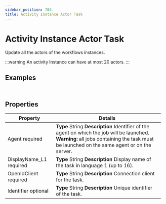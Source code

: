 ```yaml
---
sidebar_position: 784
title: Activity Instance Actor Task
---
```


# Activity Instance Actor Task

Update all the actors of the workflows instances.

:::warning
An activity Instance can have at most 20 actors.
:::

## Examples

```


```
## Properties

| Property | Details |
| --- | --- |
| Agent required | **Type**  String  **Description** Identifier of the agent on which the job will be launched.  **Warning:** all jobs containing the task must be launched on the same agent or on the server. |
| DisplayName\_L1 required | **Type**  String  **Description** Display name of the task in language 1 (up to 16). |
| OpenIdClient required | **Type**  String  **Description** Connection client for the task. |
| Identifier optional | **Type**  String  **Description** Unique identifier of the task. |
